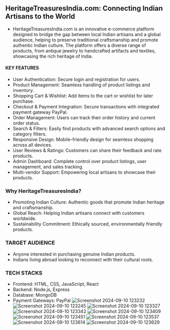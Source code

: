## HeritageTreasuresIndia.com: Connecting Indian Artisans to the World

- HeritageTreasuresIndia.com is an innovative e-commerce platform designed to bridge the gap between local Indian artisans and a global audience, helping to preserve traditional craftsmanship and promote authentic Indian culture. The platform offers a diverse range of products, from antique jewelry to handcrafted artifacts and textiles, showcasing the rich heritage of India.

#### KEY FEATURES

- User Authentication: Secure login and registration for users.
- Product Management: Seamless handling of product listings and inventory.
- Shopping Cart & Wishlist: Add items to the cart or wishlist for later purchase.
- Checkout & Payment Integration: Secure transactions with integrated payment gateway PayPal.
- Order Management: Users can track their order history and current order status.
- Search & Filters: Easily find products with advanced search options and category filters.
- Responsive Design: Mobile-friendly design for seamless shopping across all devices.
- User Reviews & Ratings: Customers can share their feedback and rate products.
- Admin Dashboard: Complete control over product listings, user management, and sales tracking.
- Multi-vendor Support: Empowering local artisans to showcase their products.

### Why HeritageTreasuresIndia?
- Promoting Indian Culture: Authentic goods that promote Indian heritage and craftsmanship.
- Global Reach: Helping Indian artisans connect with customers worldwide.
- Sustainability Commitment: Ethically sourced, environmentally friendly products.

### TARGET AUDIENCE
-  Anyone interested in purchasing genuine Indian products.
- Indians living abroad looking to reconnect with their cultural roots.

### TECH STACKS

- Frontend: HTML, CSS, JavaScript, React 
- Backend: Node.js, Express
- Database: MongoDB 
- Payment Gateways: PayPal
![Screenshot 2024-09-10 123232](https://github.com/user-attachments/assets/003b0292-c399-4e25-9522-fadd917ff2d2)
![Screenshot 2024-09-10 123245](https://github.com/user-attachments/assets/761242e5-ee4b-4822-9033-ba1fab407d20)
![Screenshot 2024-09-10 123327](https://github.com/user-attachments/assets/7d08fc07-e36f-4301-ba57-4891fcc86a03)
![Screenshot 2024-09-10 123342](https://github.com/user-attachments/assets/d28090e8-d7b1-4b87-9850-b8d49d1726cc)
![Screenshot 2024-09-10 123409](https://github.com/user-attachments/assets/77d397b7-5869-4c65-bcfd-c2aee876f0bb)
![Screenshot 2024-09-10 123451](https://github.com/user-attachments/assets/c1b6308c-2035-433f-8338-8d127708990a)
![Screenshot 2024-09-10 123537](https://github.com/user-attachments/assets/f460f479-a271-454f-a2b1-18eef3a75be0)
![Screenshot 2024-09-10 123614](https://github.com/user-attachments/assets/ef21d9a8-6b20-4645-b744-b600018b8c1f)
![Screenshot 2024-09-10 123629](https://github.com/user-attachments/assets/2bbd6a75-c58c-4eb4-9d3b-cf5988c53973)
